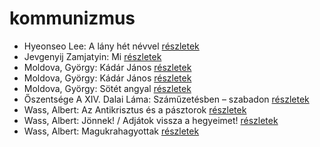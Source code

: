 # kommunizmus

- Hyeonseo Lee: A lány hét névvel [részletek](_details/Hyeonseo%20Lee.md#id_988)
- Jevgenyij Zamjatyin: Mi [részletek](_details/Jevgenyij%20Zamjatyin.md#id_607)
- Moldova, György: Kádár János [részletek](_details/Moldova%2C%20Gy%C3%B6rgy.md#id_1407)
- Moldova, György: Kádár János [részletek](_details/Moldova%2C%20Gy%C3%B6rgy.md#id_370)
- Moldova, György: Sötét angyal [részletek](_details/Moldova%2C%20Gy%C3%B6rgy.md#id_1378)
- Őszentsége A XIV. Dalai Láma: Száműzetésben – szabadon [részletek](_details/%C5%90szents%C3%A9ge%20A%20XIV.%20Dalai%20L%C3%A1ma.md#id_610)
- Wass, Albert: Az Antikrisztus és a pásztorok [részletek](_details/Wass%2C%20Albert.md#id_215)
- Wass, Albert: Jönnek! / Adjátok vissza a hegyeimet! [részletek](_details/Wass%2C%20Albert.md#id_220)
- Wass, Albert: Magukrahagyottak [részletek](_details/Wass%2C%20Albert.md#id_203)